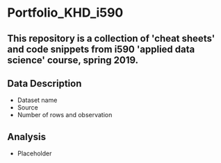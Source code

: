 # Portfolio_KHD_i590

## This repository is a collection of 'cheat sheets' and code snippets from i590 'applied data science' course, spring 2019.

## Data Description

- Dataset name
- Source
- Number of rows and observation

## Analysis

- Placeholder


